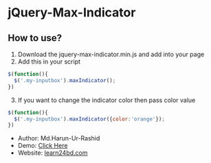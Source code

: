 # jQuery-Max-Indicator
## How to use?
1. Download the jquery-max-indicator.min.js and add into your page 
2. Add this in your script 
```javascript
$(function(){ 
  $('.my-inputbox').maxIndicator();
})
```
3. If you want to change the indicator color then pass color value
```javascript
$(function(){ 
  $('.my-inputbox').maxIndicator({color:'orange'});
})
```

* Author: Md.Harun-Ur-Rashid
* Demo: [Click Here](https://haruncpi.github.io/jQuery-Max-Indicator)
* Website: [learn24bd.com](http://learn24bd.com)
